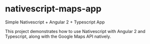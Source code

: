 # nativescript-maps-app
Simple Nativescript + Angular 2 + Typescript App

This project demonstrates how to use Nativescript with Angular 2 and Typescript, along with the Google Maps API natively.
